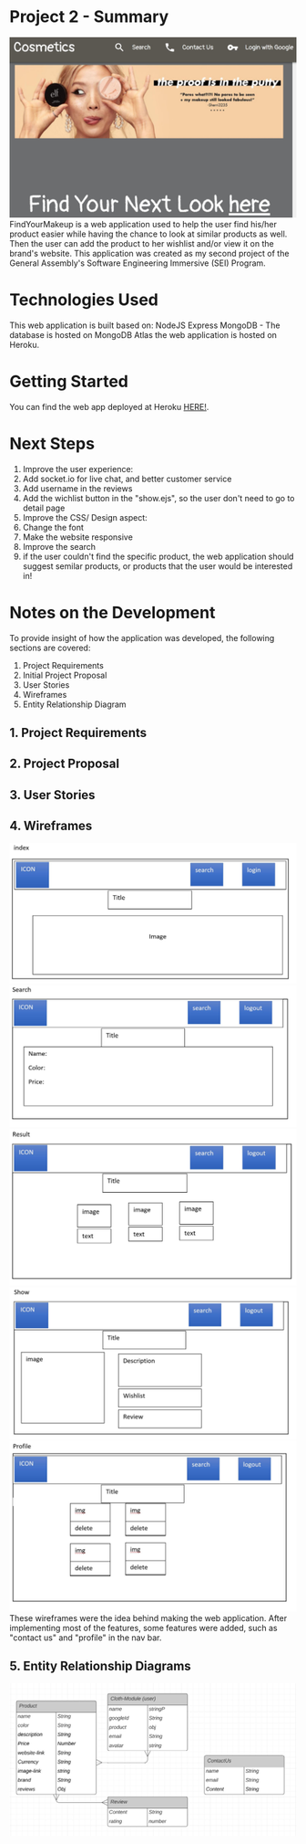 # Project 2 - Summary
![Alt First Page](https://github.com/sanasdh/Project-2/blob/master/public/images/firstpage.JPG?raw=true)
FindYourMakeup is a web application used to help the user find his/her product easier while having the chance to look at similar products as well. Then the user can add the product to her wishlist and/or view it on the brand's website. This application was created as my second project of the General Assembly's Software Engineering Immersive (SEI) Program.
# Technologies Used
This web application is built based on:
NodeJS
Express
MongoDB - The database is hosted on MongoDB Atlas
the web application is hosted on Heroku.

# Getting Started
You can find the web app deployed at Heroku [HERE!](http://projectgasei2.herokuapp.com/).

# Next Steps
1. Improve the user experience:
  1. Add socket.io for live chat, and better customer service
  2. Add username in the reviews
  3. Add the wichlist button in the "show.ejs", so the user don't need to go to detail page
2. Improve the CSS/ Design aspect:
  1. Change the font
  2. Make the website responsive
3. Improve the search
  1. if the user couldn't find the specific product, the web application should suggest semilar products, or products that the user would be interested in!
# Notes on the Development
To provide insight of how the application was developed, the following sections are covered:

1. Project Requirements
2. Initial Project Proposal
3. User Stories
4. Wireframes
5. Entity Relationship Diagram

## 1. Project Requirements
## 2. Project Proposal
## 3. User Stories
## 4. Wireframes
![Alt](https://github.com/sanasdh/Project-2/blob/master/public/images/index.JPG?raw=true)
![Alt](https://github.com/sanasdh/Project-2/blob/master/public/images/search.JPG?raw=true)
![Alt](https://github.com/sanasdh/Project-2/blob/master/public/images/result.JPG?raw=true)
![Alt](https://github.com/sanasdh/Project-2/blob/master/public/images/show.JPG?raw=true)
![Alt](https://github.com/sanasdh/Project-2/blob/master/public/images/profile.JPG?raw=true)
These wireframes were the idea behind making the web application. After implementing most of the features, some features were added, such as "contact us" and "profile" in the nav bar.
## 5. Entity Relationship Diagrams
![Alt Entity Relationship Diagrams](https://github.com/sanasdh/Project-2/blob/master/public/images/Databse%20ER.JPG?raw=true)
